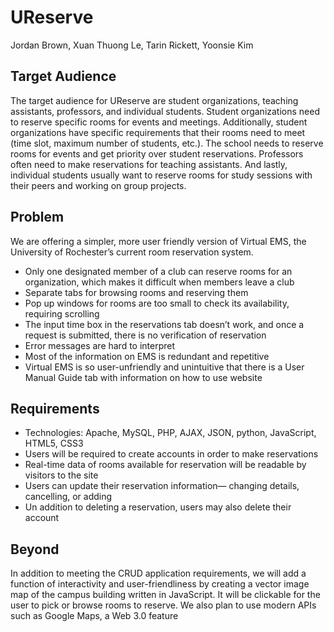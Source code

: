 # UReserve
Jordan Brown, Xuan Thuong Le, Tarin Rickett, Yoonsie Kim

## Target Audience
The target audience for UReserve are student organizations, teaching assistants, professors, and individual students. Student organizations need to reserve specific rooms for events and meetings. Additionally, student organizations have specific requirements that their rooms need to meet (time slot, maximum number of students, etc.). The school needs to reserve rooms for events and get priority over student reservations. Professors often need to make reservations for teaching assistants. And lastly, individual students usually want to reserve rooms for study sessions with their peers and working on group projects. 

## Problem
We are offering a simpler, more user friendly version of Virtual EMS, the University of Rochester’s current room reservation system. 
* Only one designated member of a club can reserve rooms for an organization, which makes it difficult when members leave a club
* Separate tabs for browsing rooms and reserving them
* Pop up windows for rooms are too small to check its availability, requiring scrolling
* The input time box in the reservations tab doesn’t work, and once a request is submitted, there is no verification of reservation
* Error messages are hard to interpret  
* Most of the information on EMS is redundant and repetitive
* Virtual EMS is so user-unfriendly and unintuitive that there is a User Manual Guide tab with information on how to use website

## Requirements
* Technologies: Apache, MySQL, PHP, AJAX, JSON, python, JavaScript, HTML5, CSS3
* Users will be required to create accounts in order to make reservations
* Real-time data of rooms available for reservation will be readable by visitors to the site
* Users can update their reservation information— changing details, cancelling, or adding
* Un addition to deleting a reservation, users may also delete their account

## Beyond
In addition to meeting the CRUD application requirements, we will add a function of interactivity and user-friendliness by creating a vector image map of the campus building written in JavaScript. It will be clickable for the user to pick or browse rooms to reserve.  We also plan to use modern APIs such as Google Maps, a Web 3.0 feature